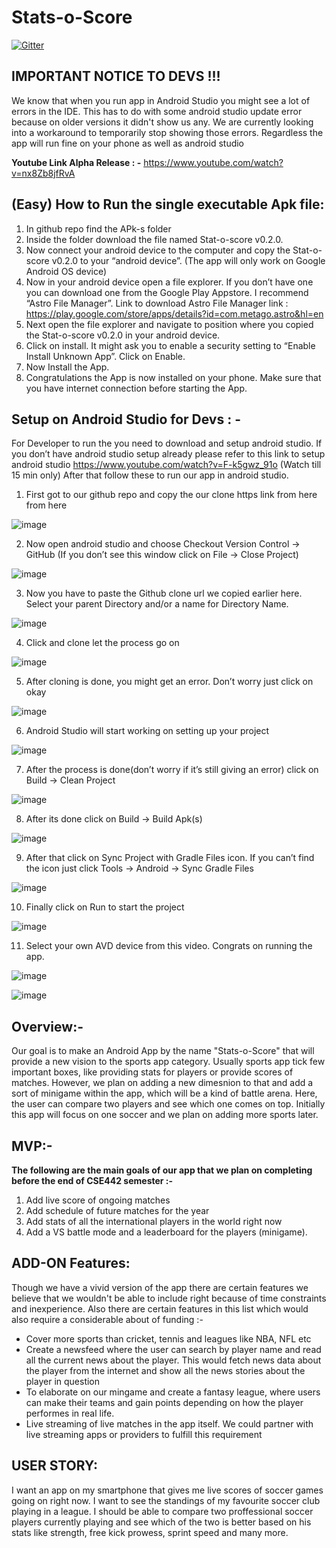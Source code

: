 # Stats-o-Score

[![Gitter](https://badges.gitter.im/Join%20Chat.svg)](https://gitter.im/Stat-O-Score/Stat-O-Score_public?utm_source=badge&utm_medium=badge&utm_campaign=pr-badge&utm_content=badge)

## **IMPORTANT NOTICE TO DEVS !!!**
We know that when you run app in Android Studio you might see a lot of errors in the IDE.
This has to do with some android studio update error because on older versions it didn't show us any. We are currently looking into a workaround to temporarily stop showing those errors.
Regardless the app will run fine on your phone as well as android studio


**Youtube Link Alpha Release : -**
https://www.youtube.com/watch?v=nx8Zb8jfRvA


## **(Easy) How to Run the single executable Apk file:**
1.	In github repo find the APk-s folder
2.	Inside the folder download the file named Stat-o-score v0.2.0.
3.	Now connect your android device to the computer and copy the Stat-o-score v0.2.0 to your “android device”. (The app will only work on Google Android OS device)
4.	Now in your android device open a file explorer. If you don’t have one you can download one from the Google Play Appstore. I recommend “Astro File Manager”. Link to download Astro File Manager link : https://play.google.com/store/apps/details?id=com.metago.astro&hl=en 
5.	Next open the file explorer and navigate to position where you copied the Stat-o-score v0.2.0 in your android device.
6.	Click on install. It might ask you to enable a security setting to “Enable Install Unknown App”. Click on Enable.
7.	Now Install the App.
8.	Congratulations the App is now installed on your phone. Make sure that you have internet connection before starting the App.

## **Setup on Android Studio for Devs : -**

For Developer to run the you need to download and setup android studio.
If you don’t have android studio setup already please refer to this link to setup android studio https://www.youtube.com/watch?v=F-k5gwz_91o (Watch till 15 min only)
After that follow these to run our app in android studio.
1.	First got to our github repo and copy the our clone https link from here from here

![image](https://user-images.githubusercontent.com/36175612/38015294-54784976-3239-11e8-8510-3e53e61d7cf4.png)










2.	Now open android studio and choose Checkout Version Control -> GitHub (If you don’t see this window click on File -> Close Project)

![image](https://user-images.githubusercontent.com/36175612/38015327-70f8d94e-3239-11e8-899c-b2f0ddef5d33.png)

3.	Now you have to paste the Github clone url we copied earlier here. Select your parent Directory and/or a name for Directory Name.

![image](https://user-images.githubusercontent.com/36175612/38015357-85a1498a-3239-11e8-8073-bfc32c14c3ee.png)



4.	Click and clone let the process go on

![image](https://user-images.githubusercontent.com/36175612/38015395-9f48c3a4-3239-11e8-84a5-7070fe6c951a.png)



5.	After cloning is done, you might get an error. Don’t worry just click on okay

![image](https://user-images.githubusercontent.com/36175612/38015429-bb18ae8c-3239-11e8-91d1-6995813cf8e2.png)
 

6.	Android Studio will start working on setting up your project

![image](https://user-images.githubusercontent.com/36175612/38015451-cd452842-3239-11e8-9f2c-84aae1e21ba9.png)
 






7.	After the process is done(don’t worry if it’s still giving an error) click on Build -> Clean Project

![image](https://user-images.githubusercontent.com/36175612/38015471-ddc9e7fc-3239-11e8-884b-138b89214595.png)

 

8.	After its done click on Build -> Build Apk(s)


![image](https://user-images.githubusercontent.com/36175612/38015492-eea86544-3239-11e8-938d-3219dd4c6af3.png)

 
9.	After that click on Sync Project with Gradle Files icon. If you can’t find the icon just click Tools -> Android -> Sync Gradle Files


![image](https://user-images.githubusercontent.com/36175612/38015517-04209554-323a-11e8-8371-beb424b3fe59.png)

 
10.	Finally click on Run to start the project

![image](https://user-images.githubusercontent.com/36175612/38015528-0f7fb164-323a-11e8-9af8-da7dc297c843.png)


11.	Select your own AVD device from this video. Congrats on running the app.

![image](https://user-images.githubusercontent.com/36175612/38015542-1e836980-323a-11e8-848f-52aaa387a662.png)

![image](https://user-images.githubusercontent.com/36175612/38015557-26e19f84-323a-11e8-86f9-cfa9c3710a2a.png)




## **Overview:-**
Our goal is to make an Android App by the name "Stats-o-Score" that will provide a new vision to the sports app category. Usually sports app tick few important boxes, like providing stats for players or provide scores of matches. However, we plan on adding a new dimesnion  to that and add a sort of minigame within the app, which will be a kind of battle arena. Here, the user can compare two players and see which one comes on top. Initially this app will focus on one soccer and we plan on adding more sports later.  

## **MVP:-**
**The following are the main goals of our app that we plan on completing before the end of CSE442 semester :-**
1. Add live score of ongoing matches
2. Add schedule of future matches for the year
3. Add stats of all the international players in the world right now
4. Add a VS battle mode and a leaderboard for the players (minigame).

## **ADD-ON Features:**
Though we have a vivid version of the app there are certain features we believe that we wouldn't be able to include right because of time constraints and inexperience. Also there are certain features in this list which would also require a considerable about of funding :-

- Cover more sports than cricket, tennis and leagues like NBA, NFL etc
- Create a newsfeed where the user can search by player name and read all the current news about the player. This would fetch news data about the player from the internet and show all the news stories about the player in question
- To elaborate on our mingame and create a fantasy league, where users can make their teams and gain points depending on how the player performes in real life.
- Live streaming of live matches in the app itself. We could partner with live streaming apps or providers to fulfill this requirement  

## **USER STORY:**

I want an app on my smartphone that gives me live scores of soccer games going on right now. I want to see the standings of my favourite soccer club playing in a league. I should be able to compare two proffessional soccer players currently playing and see which of the two is better based on his stats like strength, free kick prowess, sprint speed and many more.
